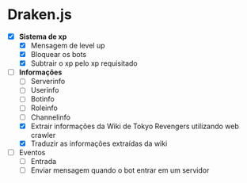 # Draken.js

- [x] **Sistema de xp**
  - [x] Mensagem de level up
  - [x] Bloquear os bots
  - [x] Subtrair o xp pelo xp requisitado 

- [ ] **Informações**
  - [ ] Serverinfo
  - [ ] Userinfo
  - [ ] Botinfo
  - [ ] Roleinfo
  - [ ] Channelinfo
  - [x] Extrair informações da Wiki de Tokyo Revengers utilizando web crawler
  - [x] Traduzir as informações extraídas da wiki

- [ ] Eventos
  - [ ] Entrada
  - [ ] Enviar mensagem quando o bot entrar em um servidor
